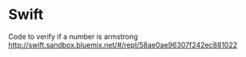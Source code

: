 # Swift
Code to verify if a number is armstrong
http://swift.sandbox.bluemix.net/#/repl/58ae0ae96307f242ec881022
